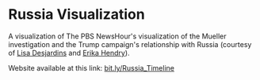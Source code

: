 # Russia Visualization

A visualization of The PBS NewsHour's visualization of the Mueller investigation and the Trump campaign's relationship with Russia (courtesy of [Lisa Desjardins](https://twitter.com/LisaDNews) and [Erika Hendry](https://twitter.com/ericarhendry)).

Website available at this link: [bit.ly/Russia_Timeline](http://bit.ly/Russia_Timeline)
